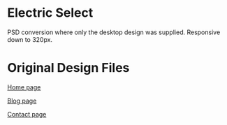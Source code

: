 # Electric Select

 PSD conversion where only the desktop design was supplied. Responsive down to 320px.
 
 # Original Design Files 
 [Home page](https://drive.google.com/file/d/1gXtveYHmGS27V5SSIHEnExciYnhrbrXj/view)
 
 [Blog page](https://drive.google.com/file/d/1L30mTqaKknOeDxCE7PjCokF2dq-Lo0I0/view?usp=share_link)
 
 [Contact page](https://drive.google.com/file/d/1edJOY0HhRA1ZoenGjiGQvcXnQTd2Z1PV/view?usp=share_link)
